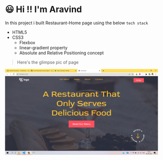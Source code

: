 # :smiley: Hi !! I'm Aravind

In this project i built Restaurant-Home page using the below `tech stack`

- HTML5
- CSS3
  - Flexbox
  - linear-gradient property
  - Absolute and Relative Positioning concept

> Here's the glimpse pic of page

![project-02](./assets/project-02.png)
